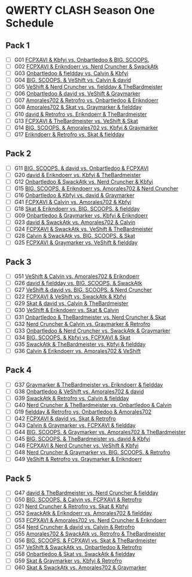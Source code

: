 # QWERTY CLASH Season One Schedule

## Pack 1

-   [ ] G01 [FCPXAVI & Kbfyi vs. Onbartledoo & BIG. SCOOPS.](...)
-   [ ] G02 [FCPXAVI & Erikndoerr vs. Nerd Cruncher & SwackAtk](...)
-   [ ] G03 [Onbartledoo & fieldday vs. Calvin & Kbfyi](...)
-   [ ] G04 [BIG. SCOOPS. & VeShift vs. Calvin & david](...)
-   [ ] G05 [VeShift & Nerd Cruncher vs. fieldday & TheBardmeister](...)
-   [ ] G06 [Onbartledoo & david vs. VeShift & Graymarker](...)
-   [ ] G07 [Amorales702 & Retrofro vs. Onbartledoo & Erikndoerr](...)
-   [ ] G08 [Amorales702 & Skat vs. Graymarker & fieldday](...)
-   [ ] G10 [david & Retrofro vs. Erikndoerr & TheBardmeister](...)
-   [ ] G13 [FCPXAVI & TheBardmeister vs. VeShift & Skat](...)
-   [ ] G14 [BIG. SCOOPS. & Amorales702 vs. Kbfyi & Graymarker](...)
-   [ ] G17 [Erikndoerr & Retrofro vs. Skat & fieldday](...)

## Pack 2

-   [ ] G11 [BIG. SCOOPS. & david vs. Onbartledoo & FCPXAVI](...)
-   [ ] G20 [david & Erikndoerr vs. Kbfyi & TheBardmeister](...)
-   [ ] G12 [Onbartledoo & SwackAtk vs. Nerd Cruncher & Kbfyi](...)
-   [ ] G15 [BIG. SCOOPS. & Erikndoerr vs. Amorales702 & Nerd Cruncher](...)
-   [ ] G16 [Onbartledoo & Kbfyi vs. david & Graymarker](...)
-   [ ] G41 [FCPXAVI & Calvin vs. Amorales702 & Kbfyi](...)
-   [ ] G18 [Skat & Erikndoerr vs. BIG. SCOOPS. & fieldday](...)
-   [ ] G09 [Onbartledoo & Graymarker vs. Kbfyi & Erikndoerr](...)
-   [ ] G23 [david & SwackAtk vs. Amorales702 & Calvin](...)
-   [ ] G24 [FCPXAVI & SwackAtk vs. VeShift & TheBardmeister](...)
-   [ ] G28 [Calvin & SwackAtk vs. BIG. SCOOPS. & Skat](...)
-   [ ] G25 [FCPXAVI & Graymarker vs. VeShift & fieldday](...)

## Pack 3

-   [ ] G51 [VeShift & Calvin vs. Amorales702 & Erikndoerr](...)
-   [ ] G26 [david & fieldday vs. BIG. SCOOPS. & SwackAtk](...)
-   [ ] G27 [VeShift & david vs. BIG. SCOOPS. & Nerd Cruncher](...)
-   [ ] G22 [FCPXAVI & VeShift vs. SwackAtk & Kbfyi](...)
-   [ ] G29 [Skat & david vs. Calvin & TheBardmeister](...)
-   [ ] G30 [VeShift & Erikndoerr vs. Skat & Calvin](...)
-   [ ] G31 [Onbartledoo & TheBardmeister vs. Nerd Cruncher & Skat](...)
-   [ ] G32 [Nerd Cruncher & Calvin vs. Graymarker & Retrofro](...)
-   [ ] G33 [Onbartledoo & Nerd Cruncher vs. SwackAtk & Graymarker](...)
-   [ ] G34 [BIG. SCOOPS. & Kbfyi vs. FCPXAVI & Skat](...)
-   [ ] G35 [SwackAtk & TheBardmeister vs. Kbfyi & fieldday](...)
-   [ ] G36 [Calvin & Erikndoerr vs. Amorales702 & VeShift](...)

## Pack 4

-   [ ] G37 [Graymarker & TheBardmeister vs. Erikndoerr & fieldday](...)
-   [ ] G38 [Onbartledoo & VeShift vs. Amorales702 & david](...)
-   [ ] G39 [SwackAtk & Retrofro vs. Calvin & fieldday](...)
-   [ ] G40 [Nerd Cruncher & TheBardmeister vs. Onbartledoo & Calvin](...)
-   [ ] G19 [fieldday & Retrofro vs. Onbartledoo & Amorales702](...)
-   [ ] G42 [FCPXAVI & david vs. Skat & Retrofro](...)
-   [ ] G43 [Calvin & Graymarker vs. FCPXAVI & fieldday](...)
-   [ ] G44 [BIG. SCOOPS. & Graymarker vs. Amorales702 & TheBardmeister](...)
-   [ ] G45 [BIG. SCOOPS. & TheBardmeister vs. david & Kbfyi](...)
-   [ ] G46 [FCPXAVI & Nerd Cruncher vs. VeShift & Kbfyi](...)
-   [ ] G48 [Nerd Cruncher & Graymarker vs. BIG. SCOOPS. & Retrofro](...)
-   [ ] G49 [VeShift & Retrofro vs. Graymarker & Erikndoerr](...)

## Pack 5

-   [ ] G47 [david & TheBardmeister vs. Nerd Cruncher & fieldday](...)
-   [ ] G50 [BIG. SCOOPS. & Calvin vs. FCPXAVI & Retrofro](...)
-   [ ] G21 [Nerd Cruncher & Retrofro vs. Skat & Kbfyi](...)
-   [ ] G52 [SwackAtk & Erikndoerr vs. Amorales702 & fieldday](...)
-   [ ] G53 [FCPXAVI & Amorales702 vs. Nerd Cruncher & Erikndoerr](...)
-   [ ] G54 [Nerd Cruncher & david vs. Calvin & Retrofro](...)
-   [ ] G55 [Amorales702 & SwackAtk vs. Retrofro & TheBardmeister](...)
-   [ ] G56 [BIG. SCOOPS. & FCPXAVI vs. Skat & TheBardmeister](...)
-   [ ] G57 [VeShift & SwackAtk vs. Onbartledoo & Retrofro](...)
-   [ ] G58 [Onbartledoo & Skat vs. SwackAtk & fieldday](...)
-   [ ] G59 [Skat & Graymarker vs. Kbfyi & Retrofro](...)
-   [ ] G60 [Skat & SwackAtk vs. Amorales702 & Graymarker](...)
